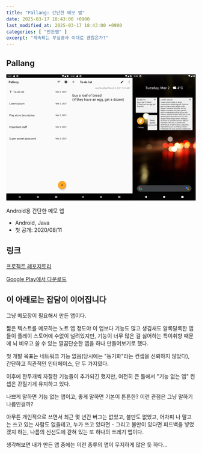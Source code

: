 ```yaml
---
title: "Pallang: 간단한 메모 앱"
date: 2025-03-17 18:43:00 +0900
last_modified_at: 2025-03-17 18:43:00 +0900
categories: [ "만든앱" ]
excerpt: "계속되는 부실공사 이대로 괜찮은가?"
---
```


## Pallang

![스크린샷](https://github.com/sinusinu/Pallang/raw/master/ghimgs/sc.png)

Android용 간단한 메모 앱

- Android, Java
- 첫 공개: 2020/08/11

## 링크

[프로젝트 레포지토리](https://github.com/sinusinu/Pallang/)

[Google Play에서 다운로드](https://play.google.com/store/apps/details?id=com.sinu.pallang)

## 이 아래로는 잡담이 이어집니다

그냥 메모장이 필요해서 만든 앱이다.

짧은 텍스트를 메모하는 노트 앱 정도야 이 앱보다 기능도 많고 생김새도 알록달록한 앱들이 플레이 스토어에 수없이 널려있지만, 기능이 너무 많은 걸 싫어하는 특이취향 때문에 뇌 비우고 쓸 수 있는 깔끔단순한 앱을 하나 만들어보기로 했다.

첫 개발 목표는 네트워크 기능 없음(당시에는 "동기화"라는 컨셉을 신뢰하지 않았다), 간단하고 직관적인 인터페이스, 단 두 가지였다.

이후에 한두개씩 자잘한 기능들이 추가되긴 했지만, 여전히 큰 틀에서 "기능 없는 앱" 컨셉은 끈질기게 유지하고 있다.

나쁘게 말하면 기능 없는 앱이고, 좋게 말하면 기본이 튼튼한? 이런 관점은 그냥 말하기 나름인걸까?

아무튼 개인적으로 쓰면서 최근 몇 년간 버그는 없었고, 불만도 없었고, 어차피 나 말고는 쓰고 있는 사람도 없을테고, 누가 쓰고 있다면 - 그리고 불만이 있다면 피드백을 넣었겠지 하는, 나름의 신선도에 갇혀 있는 또 하나의 쓰레기 앱이다.

생각해보면 내가 만든 앱 중에는 이런 종류의 앱이 무지하게 많은 듯 하다...